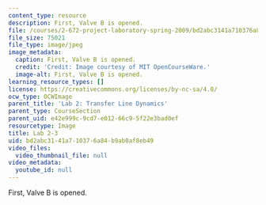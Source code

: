 ```yaml
---
content_type: resource
description: First, Valve B is opened.
file: /courses/2-672-project-laboratory-spring-2009/bd2abc3141a710376a84b9ab0af8eb49_lab2-3.jpg
file_size: 75021
file_type: image/jpeg
image_metadata:
  caption: First, Valve B is opened.
  credit: 'Credit: Image courtesy of MIT OpenCourseWare.'
  image-alt: First, Valve B is opened.
learning_resource_types: []
license: https://creativecommons.org/licenses/by-nc-sa/4.0/
ocw_type: OCWImage
parent_title: 'Lab 2: Transfer Line Dynamics'
parent_type: CourseSection
parent_uid: e42e999c-9cd7-e012-66c9-5f22e3bad0ef
resourcetype: Image
title: Lab 2-3
uid: bd2abc31-41a7-1037-6a84-b9ab0af8eb49
video_files:
  video_thumbnail_file: null
video_metadata:
  youtube_id: null
---
```

First, Valve B is opened.